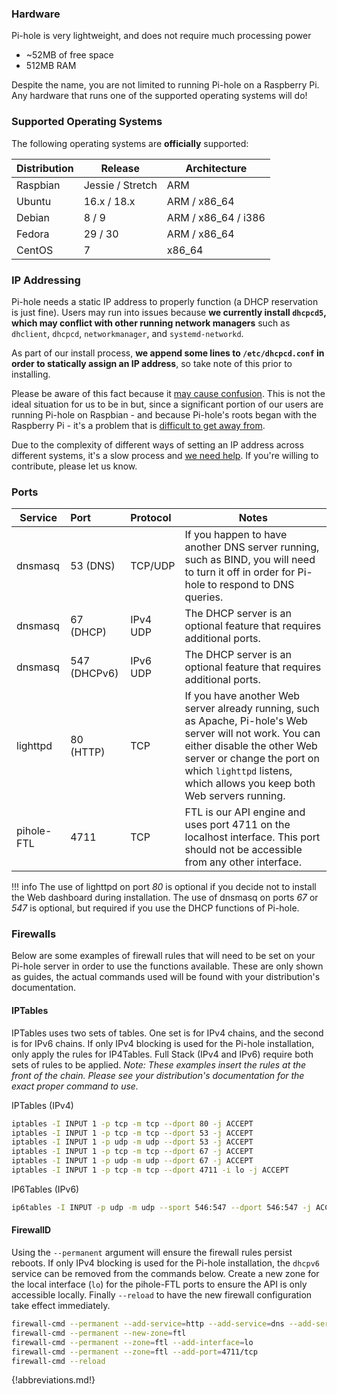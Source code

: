 ### Hardware
Pi-hole is very lightweight, and does not require much processing power

- ~52MB of free space
- 512MB RAM

Despite the name, you are not limited to running Pi-hole on a Raspberry Pi.
Any hardware that runs one of the supported operating systems will do!

### Supported Operating Systems

The following operating systems are **officially** supported:

| Distribution | Release          | Architecture        |
| ------------ | ---------------- | ------------------- |
| Raspbian     | Jessie / Stretch | ARM                 |
| Ubuntu       | 16.x / 18.x      | ARM / x86_64        |
| Debian       | 8 / 9            | ARM / x86_64 / i386 |
| Fedora       | 29 / 30          | ARM / x86_64        |
| CentOS       | 7                | x86_64              |

### IP Addressing

Pi-hole needs a static IP address to properly function (a DHCP reservation is just fine).  Users may run into issues because **we currently install `dhcpcd5`, which may conflict with other running network managers** such as `dhclient`, `dhcpcd`, `networkmanager`, and `systemd-networkd`.

As part of our install process, **we append some lines to `/etc/dhcpcd.conf` in order to statically assign an IP address**, so take note of this prior to installing.

Please be aware of this fact because it [may cause confusion](https://github.com/pi-hole/pi-hole/issues/1713#issue-260746084).  This is not the ideal situation for us to be in but, since a significant portion of our users are running Pi-hole on Raspbian - and because Pi-hole's roots began with the Raspberry Pi - it's a problem that is [difficult to get away from](https://github.com/pi-hole/pi-hole/issues/1713#issuecomment-332317532).

Due to the complexity of different ways of setting an IP address across different systems, it's a slow process and [we need help](https://github.com/pi-hole/pi-hole/issues/629).  If you're willing to contribute, please let us know.

### Ports

| Service             | Port         | Protocol | Notes               |
| --------------------|:-------------|:---------| --------------------|
| dnsmasq             | 53  (DNS)    | TCP/UDP  | If you happen to have another DNS server running, such as BIND, you will need to turn it off in order for Pi-hole to respond to DNS queries. |
| dnsmasq             | 67  (DHCP)   | IPv4 UDP | The DHCP server is an optional feature that requires additional ports. |
| dnsmasq             | 547 (DHCPv6) | IPv6 UDP | The DHCP server is an optional feature that requires additional ports. |
| lighttpd            | 80  (HTTP)   | TCP      | If you have another Web server already running, such as Apache, Pi-hole's Web server will not work.  You can either disable the other Web server or change the port on which `lighttpd` listens, which allows you keep both Web servers running. |
| pihole-FTL          | 4711    | TCP      | FTL is our API engine and uses port 4711 on the localhost interface.  This port should not be accessible from any other interface.|

!!! info
    The use of lighttpd on port _80_ is optional if you decide not to install the Web dashboard during installation.
    The use of dnsmasq on ports _67_ or _547_ is optional, but required if you use the DHCP functions of Pi-hole.

### Firewalls

Below are some examples of firewall rules that will need to be set on your Pi-hole server in order to use the functions available. These are only shown as guides, the actual commands used will be found with your distribution's documentation.

#### IPTables

IPTables uses two sets of tables. One set is for IPv4 chains, and the second is for IPv6 chains. If only IPv4 blocking is used for the Pi-hole installation, only apply the rules for IP4Tables. Full Stack (IPv4 and IPv6) require both sets of rules to be applied. *Note: These examples insert the rules at the front of the chain. Please see your distribution's documentation for the exact proper command to use.*

IPTables (IPv4)

```bash
iptables -I INPUT 1 -p tcp -m tcp --dport 80 -j ACCEPT
iptables -I INPUT 1 -p tcp -m tcp --dport 53 -j ACCEPT
iptables -I INPUT 1 -p udp -m udp --dport 53 -j ACCEPT
iptables -I INPUT 1 -p tcp -m tcp --dport 67 -j ACCEPT
iptables -I INPUT 1 -p udp -m udp --dport 67 -j ACCEPT
iptables -I INPUT 1 -p tcp -m tcp --dport 4711 -i lo -j ACCEPT
```
IP6Tables (IPv6)

```bash
ip6tables -I INPUT -p udp -m udp --sport 546:547 --dport 546:547 -j ACCEPT
```
#### FirewallD

Using the `--permanent` argument will ensure the firewall rules persist reboots. If only IPv4 blocking is used for the Pi-hole installation, the `dhcpv6` service can be removed from the commands below. Create a new zone for the local interface (`lo`) for the pihole-FTL ports to ensure the API is only accessible locally. Finally `--reload` to have the new firewall configuration take effect immediately.

```bash
firewall-cmd --permanent --add-service=http --add-service=dns --add-service=dhcp --add-service=dhcpv6
firewall-cmd --permanent --new-zone=ftl
firewall-cmd --permanent --zone=ftl --add-interface=lo
firewall-cmd --permanent --zone=ftl --add-port=4711/tcp
firewall-cmd --reload
```
{!abbreviations.md!}
